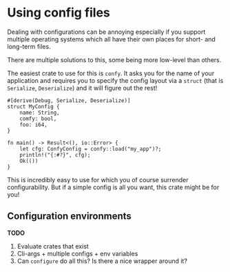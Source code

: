 # Using config files

Dealing with configurations can be annoying
especially if you support multiple operating systems
which all have their own places
for short- and long-term files.

There are multiple solutions to this,
some being more low-level than others.

The easiest crate to use for this is `confy`.
It asks you for the name of your application
and requires you to specify the config layout
via a `struct` (that is `Serialize`, `Deserialize`)
and it will figure out the rest!

```rust,ignore
#[derive(Debug, Serialize, Deserialize)]
struct MyConfig {
    name: String,
    comfy: bool,
    foo: i64,
}

fn main() -> Result<(), io::Error> {
    let cfg: ConfyConfig = confy::load("my_app")?;
    println!("{:#?}", cfg);
    Ok(())
}
```

This is incredibly easy to use
for which you of course surrender configurability.
But if a simple config is all you want,
this crate might be for you!

## Configuration environments

<aside class="todo">

**TODO**

1. Evaluate crates that exist
2. Cli-args + multiple configs + env variables
3. Can `configure` do all this? Is there a nice wrapper around it?

</aside>
